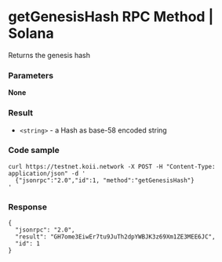 # getGenesisHash RPC Method | Solana
Returns the genesis hash

### Parameters #

**None**

### Result #

*   `<string>` - a Hash as base-58 encoded string

### Code sample #

```
curl https://testnet.koii.network -X POST -H "Content-Type: application/json" -d '
  {"jsonrpc":"2.0","id":1, "method":"getGenesisHash"}
'
```


### Response #

```
{
  "jsonrpc": "2.0",
  "result": "GH7ome3EiwEr7tu9JuTh2dpYWBJK3z69Xm1ZE3MEE6JC",
  "id": 1
}
```
